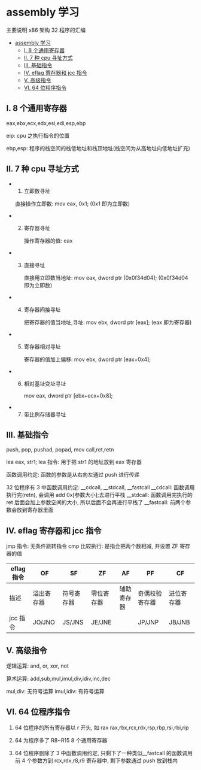 # assembly 学习

主要说明 x86 架构 32 程序的汇编

- [assembly 学习](#assembly-学习)
  - [I. 8 个通用寄存器](#i-8-个通用寄存器)
  - [II. 7 种 cpu 寻址方式](#ii-7-种-cpu-寻址方式)
  - [III. 基础指令](#iii-基础指令)
  - [IV. eflag 寄存器和 jcc 指令](#iv-eflag-寄存器和-jcc-指令)
  - [V. 高级指令](#v-高级指令)
  - [VI. 64 位程序指令](#vi-64-位程序指令)

## I. 8 个通用寄存器

eax,ebx,ecx,edx,esi,edi,esp,ebp

eip: cpu 之执行指令的位置

ebp,esp: 程序的栈空间的栈低地址和栈顶地址(栈空间为从高地址向低地址扩充)

## II. 7 种 cpu 寻址方式

- 1. 立即数寻址

  直接操作立即数: mov eax, 0x1; (0x1 即为立即数)

- 2. 寄存器寻址

     操作寄存器的值: eax

- 3. 直接寻址

     直接用立即数当地址: mov eax, dword ptr [0x0f34d04]; (0x0f34d04 即为立即数)

- 4. 寄存器间接寻址

     把寄存器的值当地址,寻址: mov ebx, dword ptr [eax]; (eax 即为寄存器)

- 5. 寄存器相对寻址

     寄存器的值加上偏移: mov ebx, dword ptr [eax+0x4];

- 6. 相对基址变址寻址

     mov eax, dword ptr [ebx+ecx+0x8];

- 7. 带比例存储器寻址

## III. 基础指令

push, pop, pushad, popad, mov
call,ret,retn

lea eax, str1;
lea 指令: 用于把 str1 的地址放到 eax 寄存器

函数调用约定: 函数的参数是从右向左通过 push 进行传递

32 位程序有 3 中函数调用约定: \_\_cdcall, \_\_stdcall, \_\_fastcall
\_\_cdcall: 函数调用执行完(retn), 会调用 add 0x[参数大小];去进行平栈
\_\_stdcall: 函数调用完执行的 ret 后面会加上参数空间的大小, 所以后面不会再进行平栈了
\_\_fastcall: 前两个参数会放到寄存器里面

## IV. eflag 寄存器和 jcc 指令

jmp 指令: 无条件跳转指令
cmp 比较执行: 是指会把两个数相减, 并设置 ZF 寄存器的值

| eflag 指令 | OF         | SF         | ZF         | AF         | PF             | CF         |
| ---------- | ---------- | ---------- | ---------- | ---------- | -------------- | ---------- |
| 描述       | 溢出寄存器 | 符号寄存器 | 零位寄存器 | 辅助寄存器 | 奇偶校验寄存器 | 进位寄存器 |
| jcc 指令   | JO/JNO     | JS/JNS     | JE/JNE     |            | JP/JNP         | JB/JNB     |

## V. 高级指令

逻辑运算:
and, or, xor, not

算术运算:
add,sub,mul,imul,div,idiv,inc,dec

mul,div: 无符号运算
imul,idiv: 有符号运算

## VI. 64 位程序指令

1.  64 位程序的所有寄存器以 r 开头, 如 rax
    rax,rbx,rcx,rdx,rsp,rbp,rsi,rbi,rip

2.  64 为程序多了 R8~R15 8 个通用寄存器

3.  64 位程序删除了 3 中函数调用约定, 只剩下了一种类似\_\_fastcall 的函数调用
    前 4 个参数方到 rcx,rdx,r8,r9 寄存器中, 剩下参数通过 push 放到栈内
